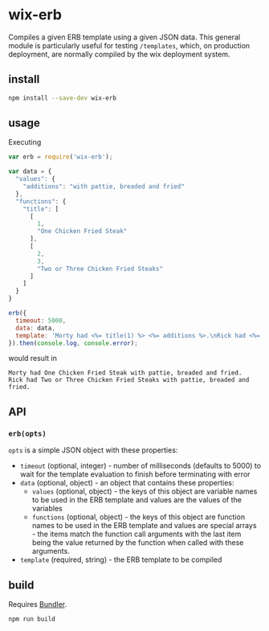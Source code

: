 # wix-erb

Compiles a given ERB template using a given JSON data.
This general module is particularly useful for testing `/templates`,
which, on production deployment, are normally compiled by the wix deployment system.

## install

```bash
npm install --save-dev wix-erb
```

## usage

Executing

```javascript
var erb = require('wix-erb');

var data = {
  "values": {
    "additions": "with pattie, breaded and fried"
  },
  "functions": {
    "title": [
      [
        1,
        "One Chicken Fried Steak"
      ],
      [
        2,
        3,
        "Two or Three Chicken Fried Steaks"
      ]
    ]
  }
}

erb({
  timeout: 5000,
  data: data,
  template: 'Morty had <%= title(1) %> <%= additions %>.\nRick had <%= title(2, 3) %> <%= additions %>.'
}).then(console.log, console.error);
```

would result in

```
Morty had One Chicken Fried Steak with pattie, breaded and fried.
Rick had Two or Three Chicken Fried Steaks with pattie, breaded and fried.
```

## API

### `erb(opts)`

`opts` is a simple JSON object with these properties:

* `timeout` (optional, integer) - number of milliseconds (defaults to 5000) to wait for the template evaluation to finish before terminating with error
* `data` (optional, object) - an object that contains these properties:
  * `values` (optional, object) - the keys of this object are variable names to be used in the ERB template and values are the values of the variables
  * `functions` (optional, object) - the keys of this object are function names to be used in the ERB template and values are special arrays - the items match the function call arguments with the last item being the value returned by the function when called with these arguments.
* `template` (required, string) - the ERB template to be compiled

## build

Requires [Bundler](http://bundler.io/).

```bash
npm run build
```